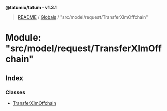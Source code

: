 **@tatumio/tatum - v1.3.1**

> [README](../README.md) / [Globals](../globals.md) / "src/model/request/TransferXlmOffchain"

# Module: "src/model/request/TransferXlmOffchain"

## Index

### Classes

* [TransferXlmOffchain](../classes/_src_model_request_transferxlmoffchain_.transferxlmoffchain.md)
